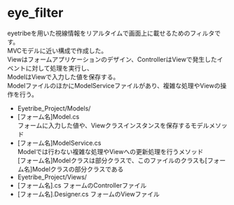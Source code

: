 # eye_filter
eyetribeを用いた視線情報をリアルタイムで画面上に載せるためのフィルタです。  
MVCモデルに近い構成で作成した。  
Viewはフォームアプリケーションのデザイン、ControllerはViewで発生したイベントに対して処理を実行し、  
ModelはViewで入力した値を保存する。  
ModelファイルのほかにModelServiceファイルがあり、複雑な処理やViewの操作を行う。  
  
* Eyetribe_Project/Models/
 * [フォーム名]Model.cs  
 フォームに入力した値や、Viewクラスインスタンスを保存するモデルメソッド  
 * [フォーム名]ModelService.cs  
 Modelでは行わない複雑な処理やViewへの更新処理を行うメソッド  
 [フォーム名]Modelクラスは部分クラスで、このファイルのクラスも[フォーム名]Modelクラスの部分クラスである  
* Eyetribe_Project/Views/
 * [フォーム名].cs
 フォームのControllerファイル
 * [フォーム名].Designer.cs
 フォームのViewファイル
